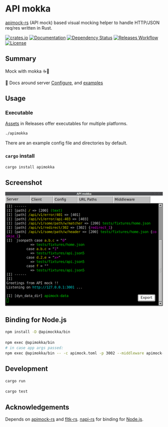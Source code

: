 # API mokka

[apimock-rs](https://github.com/nabbisen/apimock-rs) (API mock) based visual mocking helper to handle HTTP/JSON req/res written in Rust.

[![crates.io](https://img.shields.io/crates/v/apimokka?label=latest)](https://crates.io/crates/apimokka)
[![Documentation](https://docs.rs/apimokka/badge.svg?version=latest)](https://docs.rs/apimokka)
[![Dependency Status](https://deps.rs/crate/apimokka/latest/status.svg)](https://deps.rs/crate/apimokka)
[![Releases Workflow](https://github.com/nabbisen/apimokka/actions/workflows/release-executable.yaml/badge.svg)](https://github.com/nabbisen/apimokka/actions/workflows/release-executable.yaml)
[![License](https://img.shields.io/github/license/nabbisen/apimokka)](https://github.com/nabbisen/apimokka/blob/main/LICENSE)

## Summary

Mock with mokka ☕️🌄

📖 Docs around server [Configure](https://github.com/nabbisen/apimock-rs/blob/main/docs/CONFIGURE.md), and [examples](https://github.com/nabbisen/apimock-rs/blob/main/examples/config/full/)

## Usage

### Executable

[Assets](https://github.com/nabbisen/apimokka/releases/latest) in Releases offer executables for multiple platforms.

```sh
./apimokka
```

There are an example config file and directories by default.

### `cargo` install

```sh
cargo install apimokka
```

## Screenshot

![screenshot.png](screenshot.png)

## Binding for Node.js

```sh
npm install -D @apimockka/bin

npm exec @apimokka/bin
# in case app args passed:
npm exec @apimokka/bin -- -c apimock.toml -p 3002 --middleware apimock-middleware.rhai
```

## Development

```sh
cargo run

cargo test
```

## Acknowledgements

Depends on [apimock-rs](https://github.com/nabbisen/apimock-rs) and [fltk-rs](https://github.com/fltk-rs/fltk-rs). [napi-rs](https://github.com/napi-rs/napi-rs) for binding for [Node.js](https://nodejs.org/).
